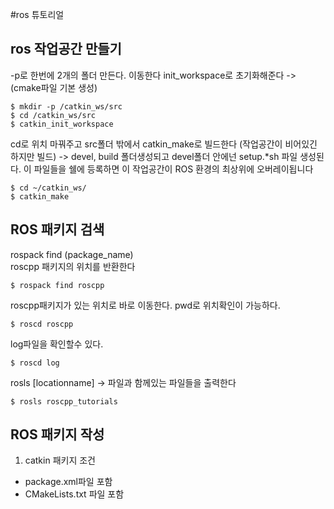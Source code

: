 #ros 튜토리얼


## ros 작업공간 만들기

-p로 한번에 2개의 폴더 만든다.
이동한다
init_workspace로 초기화해준다 -> (cmake파일 기본 생성)
```
$ mkdir -p /catkin_ws/src
$ cd /catkin_ws/src
$ catkin_init_workspace
```

cd로 위치 마꿔주고 src폴더 밖에서
catkin_make로 빌드한다 (작업공간이 비어있긴 하지만 빌드) -> devel, build 폴더생성되고 devel폴더 안에넌 setup.*sh 파일 생성된다.  이 파일들을 쉘에 등록하면 이 작업공간이 ROS 환경의 최상위에 오버레이됩니다
```
$ cd ~/catkin_ws/
$ catkin_make
```


## ROS 패키지 검색

rospack find (package_name) <br/>
roscpp 패키지의 위치를 반환한다
```
$ rospack find roscpp
```


roscpp패키지가 있는 위치로 바로 이동한다. pwd로 위치확인이 가능하다.
```
$ roscd roscpp
```

log파일을 확인할수 있다.
```
$ roscd log
```
rosls [locationname] -> 파일과 함께있는 파일들을 출력한다
```
$ rosls roscpp_tutorials
```

## ROS 패키지 작성

1. catkin 패키지 조건
- package.xml파일 포함
- CMakeLists.txt 파일 포함

```

```